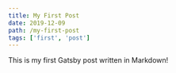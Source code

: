 ```yaml
---
title: My First Post
date: 2019-12-09
path: /my-first-post
tags: ['first', 'post']
---
```

This is my first Gatsby post written in Markdown!